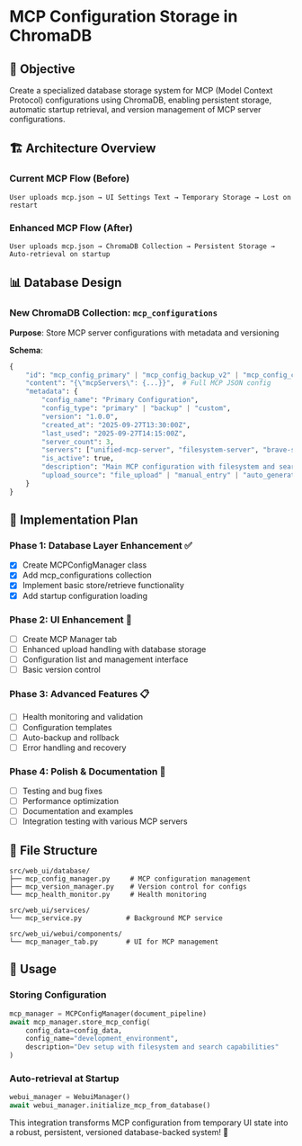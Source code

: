 # MCP Configuration Storage in ChromaDB

## 🎯 **Objective**
Create a specialized database storage system for MCP (Model Context Protocol) configurations using ChromaDB, enabling persistent storage, automatic startup retrieval, and version management of MCP server configurations.

## 🏗️ **Architecture Overview**

### Current MCP Flow (Before)
```
User uploads mcp.json → UI Settings Text → Temporary Storage → Lost on restart
```

### Enhanced MCP Flow (After)
```
User uploads mcp.json → ChromaDB Collection → Persistent Storage → Auto-retrieval on startup
```

## 📊 **Database Design**

### New ChromaDB Collection: `mcp_configurations`

**Purpose**: Store MCP server configurations with metadata and versioning

**Schema**:
```python
{
    "id": "mcp_config_primary" | "mcp_config_backup_v2" | "mcp_config_custom_name",
    "content": "{\"mcpServers\": {...}}",  # Full MCP JSON config
    "metadata": {
        "config_name": "Primary Configuration",
        "config_type": "primary" | "backup" | "custom",
        "version": "1.0.0",
        "created_at": "2025-09-27T13:30:00Z",
        "last_used": "2025-09-27T14:15:00Z",
        "server_count": 3,
        "servers": ["unified-mcp-server", "filesystem-server", "brave-search"],
        "is_active": true,
        "description": "Main MCP configuration with filesystem and search tools",
        "upload_source": "file_upload" | "manual_entry" | "auto_generated"
    }
}
```

## 🔧 **Implementation Plan**

### Phase 1: Database Layer Enhancement ✅
- [x] Create MCPConfigManager class
- [x] Add mcp_configurations collection
- [x] Implement basic store/retrieve functionality
- [x] Add startup configuration loading

### Phase 2: UI Enhancement 🔄
- [ ] Create MCP Manager tab
- [ ] Enhanced upload handling with database storage
- [ ] Configuration list and management interface
- [ ] Basic version control

### Phase 3: Advanced Features 📋
- [ ] Health monitoring and validation
- [ ] Configuration templates
- [ ] Auto-backup and rollback
- [ ] Error handling and recovery

### Phase 4: Polish & Documentation 📝
- [ ] Testing and bug fixes
- [ ] Performance optimization
- [ ] Documentation and examples
- [ ] Integration testing with various MCP servers

## 📂 **File Structure**
```
src/web_ui/database/
├── mcp_config_manager.py     # MCP configuration management
├── mcp_version_manager.py    # Version control for configs
└── mcp_health_monitor.py     # Health monitoring

src/web_ui/services/
└── mcp_service.py           # Background MCP service

src/web_ui/webui/components/
└── mcp_manager_tab.py       # UI for MCP management
```

## 🚀 **Usage**

### Storing Configuration
```python
mcp_manager = MCPConfigManager(document_pipeline)
await mcp_manager.store_mcp_config(
    config_data=config_data,
    config_name="development_environment",
    description="Dev setup with filesystem and search capabilities"
)
```

### Auto-retrieval at Startup
```python
webui_manager = WebuiManager()
await webui_manager.initialize_mcp_from_database()
```

This integration transforms MCP configuration from temporary UI state into a robust, persistent, versioned database-backed system! 🎯